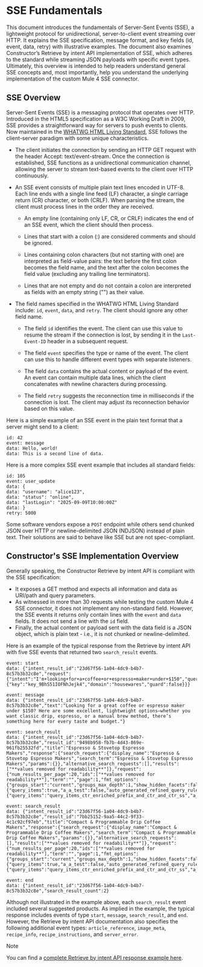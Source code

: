 # SSE Fundamentals

This document introduces the fundamentals of Server-Sent Events (SSE), a lightweight protocol for unidirectional, server-to-client event streaming over HTTP. It explains the SSE specification, message format, and key fields (id, event, data, retry) with illustrative examples. The document also examines Constructor’s Retrieve by intent API implementation of SSE, which adheres to the standard while streaming JSON payloads with specific event types. Ultimately, this overview is intended to help readers understand general SSE concepts and, most importantly, help you understand the underlying implementation of the custom Mule 4 SSE connector.

## SSE Overview

Server-Sent Events (SSE) is a messaging protocol that operates over HTTP. Introduced in the HTML5 specification as a W3C Working Draft in 2009, SSE provides a straightforward way for servers to push events to clients. Now maintained in the [WHATWG HTML Living Standard](https://html.spec.whatwg.org/multipage/server-sent-events.html), SSE follows the client-server paradigm with some unique characteristics.

- The client initiates the connection by sending an HTTP GET request with the header Accept: text/event-stream. Once the connection is established, SSE functions as a unidirectional communication channel, allowing the server to stream text-based events to the client over HTTP continuously.

- An SSE event consists of multiple plain text lines encoded in UTF-8. Each line ends with a single line feed (LF) character, a single carriage return (CR) character, or both (CRLF). When parsing the stream, the client must process lines in the order they are received.

  - An empty line (containing only LF, CR, or CRLF) indicates the end of an SSE event, which the client should then process.

  - Lines that start with a colon (:) are considered comments and should be ignored.

  - Lines containing colon characters (but not starting with one) are interpreted as field-value pairs: the text before the first colon becomes the field name, and the text after the colon becomes the field value (excluding any trailing line terminators).

  - Lines that are not empty and do not contain a colon are interpreted as fields with an empty string ("") as their value.

- The field names specified in the WHATWG HTML Living Standard include: `id`, `event`, `data`, and `retry`. The client should ignore any other field name.

  - The field `id` identifies the event. The client can use this value to resume the stream if the connection is lost, by sending it in the `Last-Event-ID` header in a subsequent request.

  - The field `event` specifies the type or name of the event. The client can use this to handle different event types with separate listeners.

  - The field `data` contains the actual content or payload of the event. An event can contain multiple data lines, which the client concatenates with newline characters during processing.

  - The field `retry` suggests the reconnection time in milliseconds if the connection is lost. The client may adjust its reconnection behavior based on this value.

Here is a simple example of an SSE event in the plain text format that a server might send to a client:

```text
id: 42
event: message
data: Hello, world!
data: This is a second line of data.
```

Here is a more complex SSE event example that includes all standard fields:

```text
id: 105
event: user_update
data: {
data: "username": "alice123",
data: "status": "online",
data: "lastLogin": "2025-09-09T10:00:00Z"
data: }
retry: 5000
```

Some software vendors expose a `POST` endpoint while others send chunked JSON over HTTP or newline-delimited JSON (NDJSON) instead of plain text. Their solutions are said to behave like SSE but are not spec-compliant.

## Constructor's SSE Implementation Overview

Generally speaking, the Constructor Retrieve by intent API is compliant with the SSE specification:

- It exposes a GET method and expects all information and data as URI/path and query parameters.
- As witnessed in more than 30 requests while testing the custom Mule 4 SSE connector, it does not implement any non-standard field. However, the SSE events it returns only contain lines with the `event` and `data` fields. It does not send a line with the `id` field.
- Finally, the actual content or payload sent with the data field is a JSON object, which is plain text - i.e., it is not chunked or newline-delimited.

Here is an example of the typical response from the Retrieve by intent API with five SSE events that returned two `search_result` events. 

```text
event: start
data: {"intent_result_id":"23d67f56-1a04-4dc9-b4b7-8c57b3b32c8e","request":{"intent":"I'm+looking+for+a+coffee+or+espresso+maker+under+$150","query_params":{"key":"key_9BhS51IOFNhJejk4","domain":"housewares","guard":false}}}

event: message
data: {"intent_result_id":"23d67f56-1a04-4dc9-b4b7-8c57b3b32c8e","text":"Looking for a great coffee or espresso maker under $150? Here are some excellent, lightweight options—whether you want classic drip, espresso, or a manual brew method, there’s something here for every taste and budget."}

event: search_result
data: {"intent_result_id":"23d67f56-1a04-4dc9-b4b7-8c57b3b32c8e","result_id":"9498b958-fb7b-4d43-869e-961fb25532fd","title":"Espresso & Stovetop Espresso Makers","response":{"search_request":{"display_name":"Espresso & Stovetop Espresso Makers","search_term":"Espresso & Stovetop Espresso Makers","params":{}},"alternative_search_requests":[],"results":["**values removed for readability**"]},"request":{"num_results_per_page":20,"ids":["**values removed for readability**"],"term":"","page":1,"fmt_options":{"groups_start":"current","groups_max_depth":1,"show_hidden_facets":false,"show_hidden_fields":false,"show_protected_facets":false},"sort_by":"relevance","sort_order":"descending","section":"Products","features":{"query_items":true,"a_a_test":false,"auto_generated_refined_query_rules":true,"manual_searchandizing":true,"personalization":true,"filter_items":true,"use_reranker_service_for_search":true,"use_reranker_service_for_browse":true,"use_reranker_service_for_all":false,"custom_autosuggest_ui":false,"disable_test_only_global_rules_search":false,"disable_test_only_global_rules_browse":false,"use_enriched_attributes_as_fuzzy_searchable":false},"feature_variants":{"query_items":"query_items_ctr_enriched_prefix_and_ctr_and_ctr_ss","a_a_test":null,"auto_generated_refined_query_rules":"default_rules","manual_searchandizing":null,"personalization":"default_personalization","filter_items":"filter_items_w_atcs_and_purchases","use_reranker_service_for_search":null,"use_reranker_service_for_browse":null,"use_reranker_service_for_all":null,"custom_autosuggest_ui":null,"disable_test_only_global_rules_search":null,"disable_test_only_global_rules_browse":null,"use_enriched_attributes_as_fuzzy_searchable":null}}}

event: search_result
data: {"intent_result_id":"23d67f56-1a04-4dc9-b4b7-8c57b3b32c8e","result_id":"7bb25152-9aa5-44c2-9f33-4c1c92cf97eb","title":"Compact & Programmable Drip Coffee Makers","response":{"search_request":{"display_name":"Compact & Programmable Drip Coffee Makers","search_term":"Compact & Programmable Drip Coffee Makers","params":{}},"alternative_search_requests":[],"results":["**values removed for readability**"]},"request":{"num_results_per_page":20,"ids":["**values removed for readability**"],"term":"","page":1,"fmt_options":{"groups_start":"current","groups_max_depth":1,"show_hidden_facets":false,"show_hidden_fields":false,"show_protected_facets":false},"sort_by":"relevance","sort_order":"descending","section":"Products","features":{"query_items":true,"a_a_test":false,"auto_generated_refined_query_rules":true,"manual_searchandizing":true,"personalization":true,"filter_items":true,"use_reranker_service_for_search":true,"use_reranker_service_for_browse":true,"use_reranker_service_for_all":false,"custom_autosuggest_ui":false,"disable_test_only_global_rules_search":false,"disable_test_only_global_rules_browse":false,"use_enriched_attributes_as_fuzzy_searchable":false},"feature_variants":{"query_items":"query_items_ctr_enriched_prefix_and_ctr_and_ctr_ss","a_a_test":null,"auto_generated_refined_query_rules":"default_rules","manual_searchandizing":null,"personalization":"default_personalization","filter_items":"filter_items_w_atcs_and_purchases","use_reranker_service_for_search":null,"use_reranker_service_for_browse":null,"use_reranker_service_for_all":null,"custom_autosuggest_ui":null,"disable_test_only_global_rules_search":null,"disable_test_only_global_rules_browse":null,"use_enriched_attributes_as_fuzzy_searchable":null}}}

event: end
data: {"intent_result_id":"23d67f56-1a04-4dc9-b4b7-8c57b3b32c8e","search_result_count":2}

```

Although not illustrated in the example above, each `search_result` event included several suggested products. As implied in the example, the typical response includes events of type `start`, `message`, `search_result`, and `end`. However, the Retrieve by intent API documentation also specifies the following additional event types: `article_reference`, `image_meta`, `recipe_info`, `recipe_instructions`, and `server_error`.

> [!NOTE]
>
> You can find a [complete Retrieve by intent API response example here](constructor-retrieve-by-intent-api-response-example.txt). 

